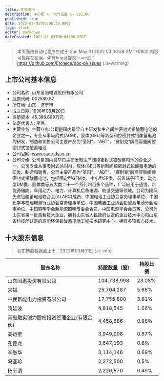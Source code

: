 ```yaml
---
title: 圣阳股份
description: 中小板 \- 电气设备 \- 002580
published: true
date: 2022-05-01T03:00:39.000Z
tags: stock
editor: markdown
dateCreated: 2022-01-01T00:00:00.000Z
---
```


> 本页面由自动化程序生成于 Sun May 01 2022 03:00:39 GMT+0800
> 内容可能存在错误，如有bug请提交issue至：https://github.com/Eroleice/doc-pi/issues
{.is-warning}

## 上市公司基本信息
- 公司名称: 山东圣阳电源股份有限公司
- 股票代码: 002580.SZ
- 所在地: 山东 - 济宁市
- 成立日期: 1998年08月20日
- 注册资本: 45,386.899万元
- 法定代表人: 李伟
- 主营业务: 主营业务:公司是国内最早自主研发和生产阀控密封式铅酸蓄电池的企业之一，专业从事吸附式(AGM)，胶体(GEL)等新型阀控密封式铅酸蓄电池的研发，制造和销售公司主要产品为“圣阳”，“ABT”，“赛耐克”牌高容量阀控密封式铅酸蓄电池
- 公司官网: www.sacredsun.cn
- 公司介绍: 公司是国内最早自主研发和生产阀控密封式铅酸蓄电池的企业之一，公司专业从事吸附式(AGM)、胶体(GEL)等新型阀控密封式铅酸蓄电池的研发、制造和销售。公司主要产品为“圣阳”、“ABT”、“赛耐克”牌高容量阀控密封式铅酸蓄电池，包括固定型GFM类、中小型SP类、前置端子FT类、动力型DM类、胶体类等五大类二十一个系列四百多个品种，广泛应用于通信、新能源储能、车用动力、电力、计算机后备电源、轨道交通等领域。公司为国际先进铅酸蓄电池联合会(ALABC)成员、中国电池工业协会常务理事单位、中国化学与物理电源行业协会常务理事单位、中国电器工业协会铅酸蓄电池分会理事单位、中国照明学会新能源照明专委会会员、中国电源学会会员等。公司为山东省第一批高新技术企业，拥有山东省人民政府认定的企业技术中心和山东省科技厅认定的高能环保铅酸蓄电池工程技术研究中心，拥有多项核心技术。


## 十大股东信息
> 股东持股数据截止于：2022年03月31日
{.is-info}

| 股东名称 | 持股数量（股） | 持股比例 |
| --- | --- | --- |
| 山东国惠投资有限公司 | 104,738,998 | 23.08% |
| 宋斌 | 25,704,287 | 5.66% |
| 中民新能电力投资有限公司 | 17,755,800 | 3.91% |
| 隋延波 | 4,818,545 | 1.06% |
| 青岛融实创力股权投资管理企业(有限合伙) | 4,458,886 | 0.98% |
| 高运奎 | 3,949,908 | 0.87% |
| 孔德龙 | 3,647,193 | 0.8% |
| 李恕华 | 3,114,146 | 0.69% |
| 冯亚珍 | 2,272,500 | 0.5% |
| 杨玉清 | 2,220,870 | 0.49% |




